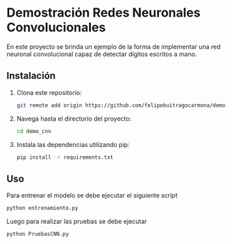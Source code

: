 # Demostración Redes Neuronales Convolucionales

En este proyecto se brinda un ejemplo de la forma de implementar una red neuronal convolucional capaz de detectar dígitos escritos a mano.

## Instalación

1. Clona este repositorio:

    ```bash
    git remote add origin https://github.com/felipebuitragocarmona/demo_cnn.git
    ```

2. Navega hasta el directorio del proyecto:

    ```bash
    cd demo_cnn
    ```

3. Instala las dependencias utilizando pip:

    ```bash
    pip install -r requirements.txt
    ```

## Uso

Para entrenar el modelo se debe ejecutar el siguiente script

```python
python entrenamiento.py
```

Luego para realizar las pruebas se debe ejecutar 

```python
python PruebasCNN.py
```